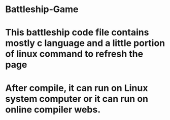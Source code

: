 # Battleship-Game
# This battleship code file contains mostly c language and a little portion of linux command to refresh the page
# After compile, it can run on Linux system computer or it can run on online compiler webs.
